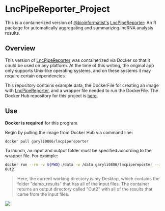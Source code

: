 # LncPipeReporter_Project
This is a containerized version of [@bioinformatist's](https://github.com/bioinformatist)
[LncPipeReporter](https://github.com/bioinformatist/LncPipeReporter): An R package for automatically aggregating and summarizing lncRNA analysis results.

## Overview
This version of [LncPipeReporter](https://github.com/bioinformatist/LncPipeReporter) was containerized via Docker so that it could be used on any platform.
At the time of this writing, the original app only supports Unix-like operating systems, and on these systems it may require certain dependencies. 

This repository contains example data, the DockerFile for creating an image with [LncPipeReporter](https://github.com/bioinformatist/LncPipeReporter), and a wrapper file needed to run the DockerFile.
The Docker Hub repository for this project is [here](https://hub.docker.com/r/garyli0806/lncpipereporter/).

## Use
**Docker is required** for this program.

Begin by pulling the image from Docker Hub via command line:
``` bash
docker pull garyli0806/lncpipereporter 
```
To launch, an input and output folder must be specified according to the wrapper file. For example:
``` bash
docker run --rm -v ${PWD}:/data -w /data garyli0806/lncpipereporter --input demo_results --output
Out2
```
> Here, the current working directory is my Desktop, which contains the folder "demo_results" that has all of the input files. The container returns an output directory called "Out2" with all of the results that came from the input files.

![](Desktop/Out2.png)
